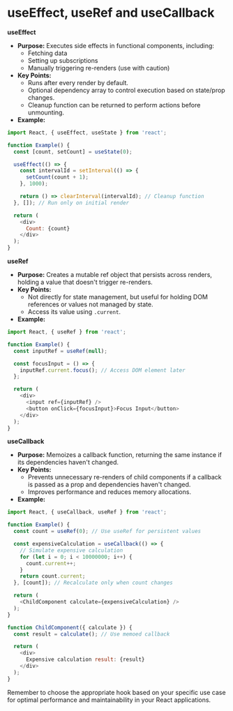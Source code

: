 # useEffect, useRef and useCallback

**useEffect**

- **Purpose:** Executes side effects in functional components, including:
    - Fetching data
    - Setting up subscriptions
    - Manually triggering re-renders (use with caution)
- **Key Points:**
    - Runs after every render by default.
    - Optional dependency array to control execution based on state/prop changes.
    - Cleanup function can be returned to perform actions before unmounting.
- **Example:**

```javascript
import React, { useEffect, useState } from 'react';

function Example() {
  const [count, setCount] = useState(0);

  useEffect(() => {
    const intervalId = setInterval(() => {
      setCount(count + 1);
    }, 1000);

    return () => clearInterval(intervalId); // Cleanup function
  }, []); // Run only on initial render

  return (
    <div>
      Count: {count}
    </div>
  );
}
```

**useRef**

- **Purpose:** Creates a mutable ref object that persists across renders, holding a value that doesn't trigger re-renders.
- **Key Points:**
    - Not directly for state management, but useful for holding DOM references or values not managed by state.
    - Access its value using `.current`.
- **Example:**

```javascript
import React, { useRef } from 'react';

function Example() {
  const inputRef = useRef(null);

  const focusInput = () => {
    inputRef.current.focus(); // Access DOM element later
  };

  return (
    <div>
      <input ref={inputRef} />
      <button onClick={focusInput}>Focus Input</button>
    </div>
  );
}
```

**useCallback**

- **Purpose:** Memoizes a callback function, returning the same instance if its dependencies haven't changed.
- **Key Points:**
    - Prevents unnecessary re-renders of child components if a callback is passed as a prop and dependencies haven't changed.
    - Improves performance and reduces memory allocations.
- **Example:**

```javascript
import React, { useCallback, useRef } from 'react';

function Example() {
  const count = useRef(0); // Use useRef for persistent values

  const expensiveCalculation = useCallback(() => {
    // Simulate expensive calculation
    for (let i = 0; i < 10000000; i++) {
      count.current++;
    }
    return count.current;
  }, [count]); // Recalculate only when count changes

  return (
    <ChildComponent calculate={expensiveCalculation} />
  );
}

function ChildComponent({ calculate }) {
  const result = calculate(); // Use memoed callback

  return (
    <div>
      Expensive calculation result: {result}
    </div>
  );
}
```

Remember to choose the appropriate hook based on your specific use case for optimal performance and maintainability in your React applications.